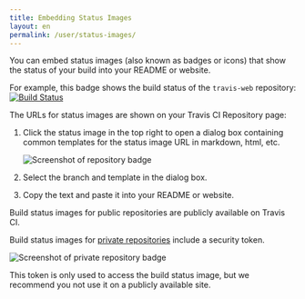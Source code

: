 ```yaml
---
title: Embedding Status Images
layout: en
permalink: /user/status-images/
---
```


You can embed status images (also known as badges or icons) that show the
status of your build into your README or website.

For example, this badge shows the build status of the `travis-web` repository:
[![Build Status](https://travis-ci.org/travis-ci/travis-web.svg?branch=master)](https://travis-ci.org/travis-ci/travis-web)

The URLs for status images are shown on your Travis CI Repository page:

1. Click the status image in the top right to open a dialog box containing common
   templates for the status image URL in markdown, html, etc.

   ![Screenshot of repository badge](http://s3itch.paperplanes.de/statusimage_20140320_112129.jpg)

2. Select the branch and template in the dialog box.

3. Copy the text and paste it into your README or website.

Build status images for public repositories are publicly available on Travis CI.

Build status images for [private repositories](https://travis-ci.com) include
a security token.

![Screenshot of private repository badge](http://s3itch.paperplanes.de/Travis_CI__Hosted_Continuous_Integration_That_Just_Works_20140320_112255_20140320_112334.jpg)

This token is only used to access the build status image, but we recommend you
not use it on a publicly available site.
